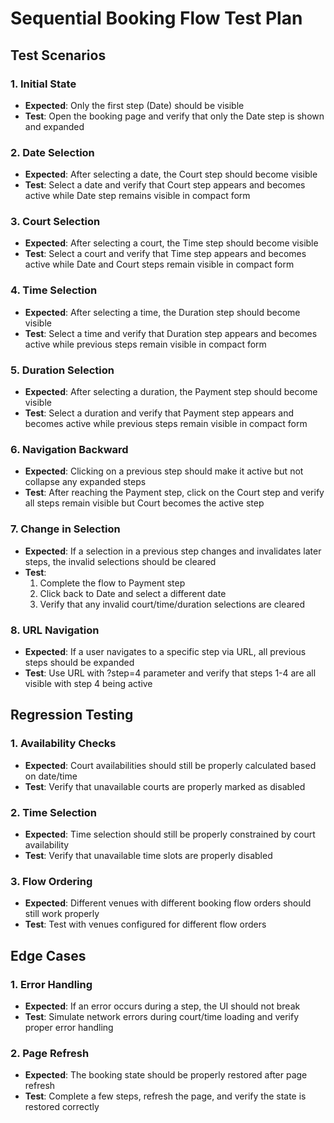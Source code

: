 # Sequential Booking Flow Test Plan

## Test Scenarios

### 1. Initial State
- **Expected**: Only the first step (Date) should be visible
- **Test**: Open the booking page and verify that only the Date step is shown and expanded

### 2. Date Selection
- **Expected**: After selecting a date, the Court step should become visible
- **Test**: Select a date and verify that Court step appears and becomes active while Date step remains visible in compact form

### 3. Court Selection
- **Expected**: After selecting a court, the Time step should become visible 
- **Test**: Select a court and verify that Time step appears and becomes active while Date and Court steps remain visible in compact form

### 4. Time Selection
- **Expected**: After selecting a time, the Duration step should become visible
- **Test**: Select a time and verify that Duration step appears and becomes active while previous steps remain visible in compact form

### 5. Duration Selection
- **Expected**: After selecting a duration, the Payment step should become visible
- **Test**: Select a duration and verify that Payment step appears and becomes active while previous steps remain visible in compact form

### 6. Navigation Backward
- **Expected**: Clicking on a previous step should make it active but not collapse any expanded steps
- **Test**: After reaching the Payment step, click on the Court step and verify all steps remain visible but Court becomes the active step

### 7. Change in Selection
- **Expected**: If a selection in a previous step changes and invalidates later steps, the invalid selections should be cleared
- **Test**: 
  1. Complete the flow to Payment step
  2. Click back to Date and select a different date
  3. Verify that any invalid court/time/duration selections are cleared

### 8. URL Navigation
- **Expected**: If a user navigates to a specific step via URL, all previous steps should be expanded
- **Test**: Use URL with ?step=4 parameter and verify that steps 1-4 are all visible with step 4 being active

## Regression Testing

### 1. Availability Checks
- **Expected**: Court availabilities should still be properly calculated based on date/time
- **Test**: Verify that unavailable courts are properly marked as disabled

### 2. Time Selection
- **Expected**: Time selection should still be properly constrained by court availability
- **Test**: Verify that unavailable time slots are properly disabled

### 3. Flow Ordering
- **Expected**: Different venues with different booking flow orders should still work properly
- **Test**: Test with venues configured for different flow orders

## Edge Cases

### 1. Error Handling
- **Expected**: If an error occurs during a step, the UI should not break
- **Test**: Simulate network errors during court/time loading and verify proper error handling

### 2. Page Refresh
- **Expected**: The booking state should be properly restored after page refresh
- **Test**: Complete a few steps, refresh the page, and verify the state is restored correctly